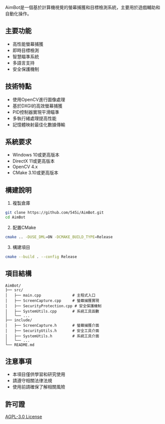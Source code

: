AimBot是一個基於計算機視覺的螢幕捕獲和目標檢測系統，主要用於遊戲輔助和自動化操作。

## 主要功能

- 高性能螢幕捕獲
- 即時目標檢測
- 智慧瞄準系統
- 多語言支持
- 安全保護機制

## 技術特點

- 使用OpenCV進行圖像處理
- 基於DXGI的高效螢幕捕獲
- PID控制器實現平滑瞄準
- 多執行緒處理提高性能
- 記憶體映射最佳化數據傳輸

## 系統要求

- Windows 10或更高版本
- DirectX 11或更高版本
- OpenCV 4.x
- CMake 3.10或更高版本

## 構建說明

1. 複製倉庫
```bash
git clone https://github.com/545i/AimBot.git
cd AimBot
```

2. 配置CMake
```bash
cmake .. -DUSE_DML=ON -DCMAKE_BUILD_TYPE=Release
```

3. 構建項目
```bash
cmake --build . --config Release
```

## 項目結構

```
AimBot/
├── src/
│   ├── main.cpp              # 主程式入口
│   ├── ScreenCapture.cpp     # 螢幕捕獲實現
│   ├── SecurityProtection.cpp # 安全保護機制
│   ├── SystemUtils.cpp       # 系統工具函數
│   └── ...
├── include/
│   ├── ScreenCapture.h       # 螢幕捕獲介面
│   ├── SecurityUtils.h       # 安全工具介面
│   ├── SystemUtils.h         # 系統工具介面
│   └── ...
└── README.md
```

## 注意事項

- 本項目僅供學習和研究使用
- 請遵守相關法律法規
- 使用前請確保了解相關風險

## 許可證

[AGPL-3.0 License](LICENSE) 